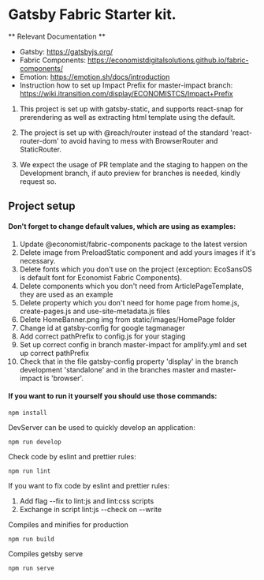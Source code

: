 # Gatsby Fabric Starter kit.

** Relevant Documentation **

- Gatsby: https://gatsbyjs.org/
- Fabric Components: https://economistdigitalsolutions.github.io/fabric-components/
- Emotion: https://emotion.sh/docs/introduction
- Instruction how to set up Impact Prefix for master-impact branch: https://wiki.itransition.com/display/ECONOMISTCS/Impact+Prefix

1. This project is set up with gatsby-static, and supports react-snap for prerendering as well as extracting html template using the default.

2. The project is set up with @reach/router instead of the standard 'react-router-dom' to avoid having to mess with BrowserRouter and StaticRouter.

3. We expect the usage of PR template and the staging to happen on the Development branch, if auto preview for branches is needed, kindly request so.

## Project setup

#### Don't forget to change default values, which are using as examples:

1. Update @economist/fabric-components package to the latest version
2. Delete image from PreloadStatic component and add yours images if it's necessary.
3. Delete fonts which you don't use on the project (exception: EcoSansOS is default font for Economist Fabric Components).
4. Delete components which you don't need from ArticlePageTemplate, they are used as an example
5. Delete property which you don't need for home page from home.js, create-pages.js and use-site-metadata.js files
6. Delete HomeBanner.png img from static/images/HomePage folder
7. Change id at gatsby-config for google tagmanager
8. Add correct pathPrefix to config.js for your staging
9. Set up correct config in branch master-impact for amplify.yml and set up correct pathPrefix
10. Check that in the file gatsby-config property 'display' in the branch development 'standalone' and in the branches master and master-impact is 'browser'.

#### If you want to run it yourself you should use those commands:

```
npm install
```

DevServer can be used to quickly develop an application:

```
npm run develop
```

Check code by eslint and prettier rules:

```
npm run lint
```

If you want to fix code by eslint and prettier rules:

1. Add flag --fix to lint:js and lint:css scripts
2. Exchange in script lint:js --check on --write

Compiles and minifies for production

```
npm run build
```

Compiles getsby serve

```
npm run serve
```
